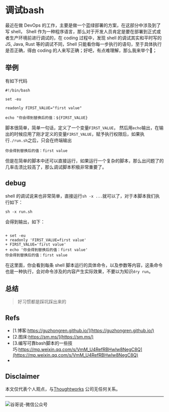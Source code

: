# 调试bash


最近在做 DevOps 的工作，主要是做一个蓝绿部署的方案，在这部分中涉及到了写 shell， Shell 作为一种程序语言，那么对于开发人员肯定是要在部署到正式或者生产环境前进行调试的，在 coding 过程中，发现 shell 的调试其实和平时写的 JS, Java, Rust 等的调试不同，Shell 只能看你每一步执行的语句，至于具体执行是否正确，得由 coding 的人来写正确；好吧，有点难理解，那么我来举个🌰；

## 举例

有如下代码

```shell
#!/bin/bash

set -eu

readonly FIRST_VALUE="first value"

echo "你会得到替换后的值：${FIRST_VALUE}

```

脚本很简单，简单一句话，定义了一个变量`FIRST_VALUE`， 然后用`echo`输出，在输出的时候应用了刚才定义的变量`FIRST_VALUE`，赋予执行权限后，如果执行`./run.sh`之后，只会在终端输出

```shell
你会得到替换后的值：first value
```
但是在简单的脚本中还可以直接运行，如果运行一个复杂的脚本，那么出问题了的几率击溃比较高了，那么调试脚本积极非常重要了。

## debug

shell 的调试说来也非常简单，直接运行`sh -x ...`就可以了，对于本脚本我们执行如下：

```shell
sh -x run.sh
```

会得到输出，如下：

```shell

+ set -eu
+ readonly 'FIRST_VALUE=first value'
+ FIRST_VALUE='first value'
+ echo '你会得到替换后的值：first value'
你会得到替换后的值：first value
```

在这里面，你会看到每条 shell 脚本运行的具体命令，以及参数等内容，这条命令也是一种执行，会对命令涉及的内容产生实际效果，不要以为知识`dry run`。

## 总结

> 好习惯都是踩坑踩出来的

## Refs

* [1.博客:https://guzhongren.github.io/](https://guzhongren.github.io/)
* [2.图床:https://sm.ms/](https://sm.ms/)
* [3.编写可靠bash脚本的一些技巧:https://mp.weixin.qq.com/s/VmM_U4RefRBHwIw8NegC8Q](https://mp.weixin.qq.com/s/VmM_U4RefRBHwIw8NegC8Q)
*

## Disclaimer

本文仅代表个人观点，与[Thoughtworks](https://www.Thoughtworks.com/) 公司无任何关系。

----
![谷哥说-微信公众号](https://cdn.jsdelivr.net/gh/guzhongren/data-hosting@master/20210819/扫码_搜索联合传播样式-白色版.ae9zxgscqcg.png)

